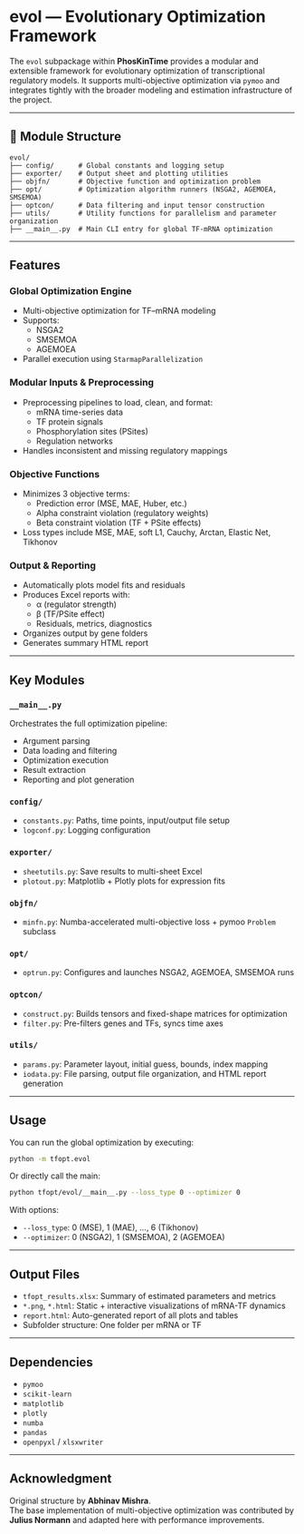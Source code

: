 # evol — Evolutionary Optimization Framework

The `evol` subpackage within **PhosKinTime** provides a modular and extensible framework for evolutionary optimization of transcriptional regulatory models. It supports multi-objective optimization via `pymoo` and integrates tightly with the broader modeling and estimation infrastructure of the project.

---

## 📁 Module Structure

```
evol/
├── config/      # Global constants and logging setup
├── exporter/    # Output sheet and plotting utilities
├── objfn/       # Objective function and optimization problem
├── opt/         # Optimization algorithm runners (NSGA2, AGEMOEA, SMSEMOA)
├── optcon/      # Data filtering and input tensor construction
├── utils/       # Utility functions for parallelism and parameter organization
├── __main__.py  # Main CLI entry for global TF-mRNA optimization
```

---

## Features

### Global Optimization Engine

- Multi-objective optimization for TF–mRNA modeling
- Supports:
  - NSGA2
  - SMSEMOA
  - AGEMOEA
- Parallel execution using `StarmapParallelization`

### Modular Inputs & Preprocessing

- Preprocessing pipelines to load, clean, and format:
  - mRNA time-series data
  - TF protein signals
  - Phosphorylation sites (PSites)
  - Regulation networks
- Handles inconsistent and missing regulatory mappings

### Objective Functions

- Minimizes 3 objective terms:
  - Prediction error (MSE, MAE, Huber, etc.)
  - Alpha constraint violation (regulatory weights)
  - Beta constraint violation (TF + PSite effects)
- Loss types include MSE, MAE, soft L1, Cauchy, Arctan, Elastic Net, Tikhonov

### Output & Reporting

- Automatically plots model fits and residuals
- Produces Excel reports with:
  - α (regulator strength)
  - β (TF/PSite effect)
  - Residuals, metrics, diagnostics
- Organizes output by gene folders
- Generates summary HTML report

---

## Key Modules

### `__main__.py`

Orchestrates the full optimization pipeline:
- Argument parsing
- Data loading and filtering
- Optimization execution
- Result extraction
- Reporting and plot generation

### `config/`
- `constants.py`: Paths, time points, input/output file setup
- `logconf.py`: Logging configuration

### `exporter/`
- `sheetutils.py`: Save results to multi-sheet Excel
- `plotout.py`: Matplotlib + Plotly plots for expression fits

### `objfn/`
- `minfn.py`: Numba-accelerated multi-objective loss + pymoo `Problem` subclass

### `opt/`
- `optrun.py`: Configures and launches NSGA2, AGEMOEA, SMSEMOA runs

### `optcon/`
- `construct.py`: Builds tensors and fixed-shape matrices for optimization
- `filter.py`: Pre-filters genes and TFs, syncs time axes

### `utils/`
- `params.py`: Parameter layout, initial guess, bounds, index mapping
- `iodata.py`: File parsing, output file organization, and HTML report generation

---

## Usage

You can run the global optimization by executing:

```bash
python -m tfopt.evol
```

Or directly call the main:

```bash
python tfopt/evol/__main__.py --loss_type 0 --optimizer 0
```

With options:
- `--loss_type`: 0 (MSE), 1 (MAE), ..., 6 (Tikhonov)
- `--optimizer`: 0 (NSGA2), 1 (SMSEMOA), 2 (AGEMOEA)

---

## Output Files

- `tfopt_results.xlsx`: Summary of estimated parameters and metrics
- `*.png`, `*.html`: Static + interactive visualizations of mRNA-TF dynamics
- `report.html`: Auto-generated report of all plots and tables
- Subfolder structure: One folder per mRNA or TF

---

## Dependencies

- `pymoo`
- `scikit-learn`
- `matplotlib`
- `plotly`
- `numba`
- `pandas`
- `openpyxl` / `xlsxwriter`

---

## Acknowledgment

Original structure by **Abhinav Mishra**.  
The base implementation of multi-objective optimization was contributed by **Julius Normann** and adapted here with performance improvements.